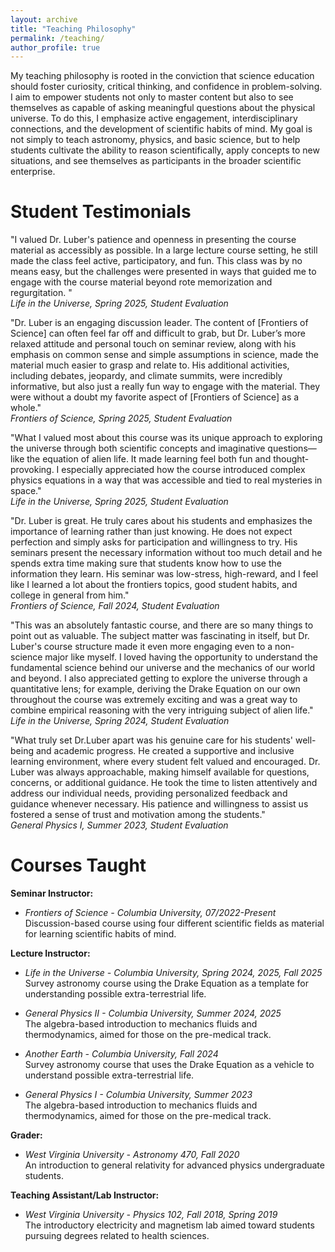 ```yaml
---
layout: archive
title: "Teaching Philosophy"
permalink: /teaching/
author_profile: true
---
```


My teaching philosophy is rooted in the conviction that science education should foster curiosity, critical thinking, and confidence in problem-solving. I aim to empower students not only to master content but also to see themselves as capable of asking meaningful questions about the physical universe. To do this, I emphasize active engagement, interdisciplinary connections, and the development of scientific habits of mind. My goal is not simply to teach astronomy, physics, and basic science, but to help students cultivate the ability to reason scientifically, apply concepts to new situations, and see themselves as participants in the broader scientific enterprise.

Student Testimonials
====
"I valued Dr. Luber's patience and openness in presenting the course material as accessibly as possible. In a large lecture course setting, he still made the class feel active, participatory, and fun. This class was by no means easy, but the challenges were presented in ways that guided me to engage with the course material beyond rote memorization and regurgitation. "  
*Life in the Universe, Spring 2025, Student Evaluation*

"Dr. Luber is an engaging discussion leader. The content of \[Frontiers of Science\] can often feel far off and difficult to grab, but Dr. Luber’s more relaxed attitude and personal touch on seminar review, along with his emphasis on common sense and simple assumptions in science, made the material much easier to grasp and relate to. His additional activities, including debates, jeopardy, and climate summits, were incredibly informative, but also just a really fun way to engage with the material. They were without a doubt my favorite aspect of \[Frontiers of Science\] as a whole."  
*Frontiers of Science, Spring 2025, Student Evaluation*

"What I valued most about this course was its unique approach to exploring the universe through both scientific concepts and imaginative questions—like the equation of alien life. It made learning feel both fun and thought-provoking. I especially appreciated how the course introduced complex physics equations in a way that was accessible and tied to real mysteries in space."  
*Life in the Universe, Spring 2025, Student Evaluation* 

"Dr. Luber is great. He truly cares about his students and emphasizes the importance of learning rather than just knowing. He does not expect perfection and simply asks for participation and willingness to try. His seminars present the necessary information without too much detail and he spends extra time making sure that students know how to use the information they learn. His seminar was low-stress, high-reward, and I feel like I learned a lot about the frontiers topics, good student habits, and college in general from him."  
*Frontiers of Science, Fall 2024, Student Evaluation* 

"This was an absolutely fantastic course, and there are so many things to point out as valuable. The subject matter was fascinating in itself, but Dr. Luber's course structure made it even more engaging even to a non-science major like myself. I loved having the opportunity to understand the fundamental science behind our universe and the mechanics of our world and beyond. I also appreciated getting to explore the universe through a quantitative lens; for example, deriving the Drake Equation on our own throughout the course was extremely exciting and was a great way to combine empirical reasoning with the very intriguing subject of alien life."  
*Life in the Universe, Spring 2024, Student Evaluation*

"What truly set Dr.Luber apart was his genuine care for his students' well-being and academic progress. He created a supportive and inclusive learning environment, where every student felt valued and encouraged. Dr. Luber was always approachable, making himself available for questions, concerns, or additional guidance. He took the time to listen attentively and address our individual needs, providing personalized feedback and guidance whenever necessary. His patience and willingness to assist us fostered a sense of trust and motivation among the students."  
*General Physics I, Summer 2023, Student Evaluation*

Courses Taught
====
**Seminar Instructor:**
* *Frontiers of Science - Columbia University, 07/2022-Present*  
Discussion-based course using four different scientific fields as material for learning scientific habits of mind. 

**Lecture Instructor:**
* *Life in the Universe - Columbia University, Spring 2024, 2025, Fall 2025*  
Survey astronomy course using the Drake Equation as a template for understanding possible extra-terrestrial life.
  
* *General Physics II - Columbia University, Summer 2024, 2025*  
The algebra-based introduction to mechanics fluids and thermodynamics, aimed for those on the pre-medical track.

* *Another Earth - Columbia University, Fall 2024*  
Survey astronomy course that uses the Drake Equation as a vehicle to understand possible extra-terrestrial life.

* *General Physics I - Columbia University, Summer 2023*  
The algebra-based introduction to mechanics fluids and thermodynamics, aimed for those on the pre-medical track. 

**Grader:**
* *West Virginia University - Astronomy 470, Fall 2020*  
An introduction to general relativity for advanced physics undergraduate students.

**Teaching Assistant/Lab Instructor:**
* *West Virginia University - Physics 102, Fall 2018, Spring 2019*  
The introductory electricity and magnetism lab aimed toward students pursuing degrees related to health sciences.
